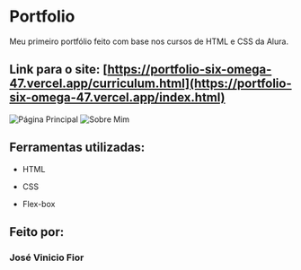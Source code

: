 # Portfolio
Meu primeiro portfólio feito com base nos cursos de HTML e CSS da Alura.

## Link para o site: [https://portfolio-six-omega-47.vercel.app/curriculum.html](https://portfolio-six-omega-47.vercel.app/index.html)
![Página Principal](https://imgur.com/4L0dB42)
![Sobre Mim](https://imgur.com/mbpn3rV)
## Ferramentas utilizadas:

* HTML

* CSS

* Flex-box

## Feito por:

### José Vinicio Fior
